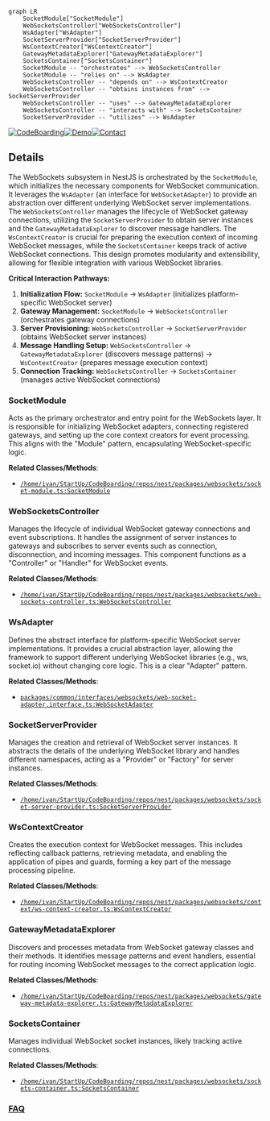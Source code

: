 ```mermaid
graph LR
    SocketModule["SocketModule"]
    WebSocketsController["WebSocketsController"]
    WsAdapter["WsAdapter"]
    SocketServerProvider["SocketServerProvider"]
    WsContextCreator["WsContextCreator"]
    GatewayMetadataExplorer["GatewayMetadataExplorer"]
    SocketsContainer["SocketsContainer"]
    SocketModule -- "orchestrates" --> WebSocketsController
    SocketModule -- "relies on" --> WsAdapter
    WebSocketsController -- "depends on" --> WsContextCreator
    WebSocketsController -- "obtains instances from" --> SocketServerProvider
    WebSocketsController -- "uses" --> GatewayMetadataExplorer
    WebSocketsController -- "interacts with" --> SocketsContainer
    SocketServerProvider -- "utilizes" --> WsAdapter
```

[![CodeBoarding](https://img.shields.io/badge/Generated%20by-CodeBoarding-9cf?style=flat-square)](https://github.com/CodeBoarding/CodeBoarding)[![Demo](https://img.shields.io/badge/Try%20our-Demo-blue?style=flat-square)](https://www.codeboarding.org/demo)[![Contact](https://img.shields.io/badge/Contact%20us%20-%20contact@codeboarding.org-lightgrey?style=flat-square)](mailto:contact@codeboarding.org)

## Details

The WebSockets subsystem in NestJS is orchestrated by the `SocketModule`, which initializes the necessary components for WebSocket communication. It leverages the `WsAdapter` (an interface for `WebSocketAdapter`) to provide an abstraction over different underlying WebSocket server implementations. The `WebSocketsController` manages the lifecycle of WebSocket gateway connections, utilizing the `SocketServerProvider` to obtain server instances and the `GatewayMetadataExplorer` to discover message handlers. The `WsContextCreator` is crucial for preparing the execution context of incoming WebSocket messages, while the `SocketsContainer` keeps track of active WebSocket connections. This design promotes modularity and extensibility, allowing for flexible integration with various WebSocket libraries.

**Critical Interaction Pathways:**
1.  **Initialization Flow:** `SocketModule` -> `WsAdapter` (initializes platform-specific WebSocket server)
2.  **Gateway Management:** `SocketModule` -> `WebSocketsController` (orchestrates gateway connections)
3.  **Server Provisioning:** `WebSocketsController` -> `SocketServerProvider` (obtains WebSocket server instances)
4.  **Message Handling Setup:** `WebSocketsController` -> `GatewayMetadataExplorer` (discovers message patterns) -> `WsContextCreator` (prepares message execution context)
5.  **Connection Tracking:** `WebSocketsController` -> `SocketsContainer` (manages active WebSocket connections)

### SocketModule
Acts as the primary orchestrator and entry point for the WebSockets layer. It is responsible for initializing WebSocket adapters, connecting registered gateways, and setting up the core context creators for event processing. This aligns with the "Module" pattern, encapsulating WebSocket-specific logic.


**Related Classes/Methods**:

- <a href="https://github.com/nestjs/nest/blob/master/packages/websockets/socket-module.ts" target="_blank" rel="noopener noreferrer">`/home/ivan/StartUp/CodeBoarding/repos/nest/packages/websockets/socket-module.ts:SocketModule`</a>


### WebSocketsController
Manages the lifecycle of individual WebSocket gateway connections and event subscriptions. It handles the assignment of server instances to gateways and subscribes to server events such as connection, disconnection, and incoming messages. This component functions as a "Controller" or "Handler" for WebSocket events.


**Related Classes/Methods**:

- <a href="https://github.com/nestjs/nest/blob/master/packages/websockets/web-sockets-controller.ts" target="_blank" rel="noopener noreferrer">`/home/ivan/StartUp/CodeBoarding/repos/nest/packages/websockets/web-sockets-controller.ts:WebSocketsController`</a>


### WsAdapter
Defines the abstract interface for platform-specific WebSocket server implementations. It provides a crucial abstraction layer, allowing the framework to support different underlying WebSocket libraries (e.g., ws, socket.io) without changing core logic. This is a clear "Adapter" pattern.


**Related Classes/Methods**:

- <a href="https://github.com/nestjs/nest/blob/master/packages/common/interfaces/websockets/web-socket-adapter.interface.ts" target="_blank" rel="noopener noreferrer">`packages/common/interfaces/websockets/web-socket-adapter.interface.ts:WebSocketAdapter`</a>


### SocketServerProvider
Manages the creation and retrieval of WebSocket server instances. It abstracts the details of the underlying WebSocket library and handles different namespaces, acting as a "Provider" or "Factory" for server instances.


**Related Classes/Methods**:

- <a href="https://github.com/nestjs/nest/blob/master/packages/websockets/socket-server-provider.ts" target="_blank" rel="noopener noreferrer">`/home/ivan/StartUp/CodeBoarding/repos/nest/packages/websockets/socket-server-provider.ts:SocketServerProvider`</a>


### WsContextCreator
Creates the execution context for WebSocket messages. This includes reflecting callback patterns, retrieving metadata, and enabling the application of pipes and guards, forming a key part of the message processing pipeline.


**Related Classes/Methods**:

- <a href="https://github.com/nestjs/nest/blob/master/packages/websockets/context/ws-context-creator.ts" target="_blank" rel="noopener noreferrer">`/home/ivan/StartUp/CodeBoarding/repos/nest/packages/websockets/context/ws-context-creator.ts:WsContextCreator`</a>


### GatewayMetadataExplorer
Discovers and processes metadata from WebSocket gateway classes and their methods. It identifies message patterns and event handlers, essential for routing incoming WebSocket messages to the correct application logic.


**Related Classes/Methods**:

- <a href="https://github.com/nestjs/nest/blob/master/packages/websockets/gateway-metadata-explorer.ts" target="_blank" rel="noopener noreferrer">`/home/ivan/StartUp/CodeBoarding/repos/nest/packages/websockets/gateway-metadata-explorer.ts:GatewayMetadataExplorer`</a>


### SocketsContainer
Manages individual WebSocket socket instances, likely tracking active connections.


**Related Classes/Methods**:

- <a href="https://github.com/nestjs/nest/blob/master/packages/websockets/sockets-container.ts" target="_blank" rel="noopener noreferrer">`/home/ivan/StartUp/CodeBoarding/repos/nest/packages/websockets/sockets-container.ts:SocketsContainer`</a>




### [FAQ](https://github.com/CodeBoarding/GeneratedOnBoardings/tree/main?tab=readme-ov-file#faq)